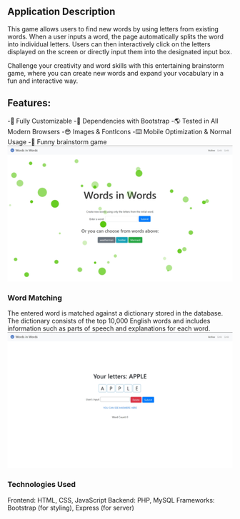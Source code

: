 ## Application Description

This game allows users to find new words by using letters from existing words. When a user inputs a word, the page automatically splits the word into individual letters. Users can then interactively click on the letters displayed on the screen or directly input them into the designated input box.

Challenge your creativity and word skills with this entertaining brainstorm game, where you can create new words and expand your vocabulary in a fun and interactive way.

## Features:
-🔧 Fully Customizable
-💪 Dependencies with Bootstrap
-🌎 Tested in All Modern Browsers
-😎 Images & FontIcons
-⌨️ Mobile Optimization & Normal Usage
-🔎 Funny brainstorm game
![index](image/index.png)
### Word Matching

The entered word is matched against a dictionary stored in the database. The dictionary consists of the top 10,000 English words and includes information such as parts of speech and explanations for each word.
![main](image/main.png)

### Technologies Used
Frontend: HTML, CSS, JavaScript
Backend: PHP, MySQL
Frameworks: Bootstrap (for styling), Express (for server)

